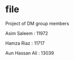 # file
Project of DM
group members

Asim Saleem : 11972

Hamza Riaz : 11717

Aun Hassan Ali : 13039

